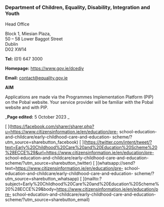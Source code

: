 ###  Department of Children, Equality, Disability, Integration and Youth

Head Office

Block 1, Miesian Plaza,  
50 – 58 Lower Baggot Street  
Dublin  
D02 XW14

**Tel:** (01) 647 3000

**Homepage:** [ https://www.gov.ie/dcediy ](https://www.gov.ie/dcediy)

**Email:** [ contact@equality.gov.ie ](mailto:contact@equality.gov.ie)

**AIM**

Applications are made via the Programmes Implementation Platform (PIP) on the
Pobal website. Your service provider will be familiar with the Pobal website
and with PIP.  

_**Page edited:** 5 October 2023 _

[
](https://facebook.com/sharer/sharer.php?u=https://www.citizensinformation.ie/en/education/pre-
school-education-and-childcare/early-childhood-care-and-education-
scheme/?utm_source=sharebutton_facebook) [
](https://twitter.com/intent/tweet/?text=Early%20Childhood%20Care%20and%20Education%20Scheme%20%28ECCE%29&url=https://www.citizensinformation.ie/en/education/pre-
school-education-and-childcare/early-childhood-care-and-education-
scheme/?utm_source=sharebutton_twitter) [
](whatsapp://send?text=https://www.citizensinformation.ie/en/education/pre-
school-education-and-childcare/early-childhood-care-and-education-
scheme/?utm_source=sharebutton_whatsapp) [
](mailto:?subject=Early%20Childhood%20Care%20and%20Education%20Scheme%20%28ECCE%29&body=https://www.citizensinformation.ie/en/education/pre-
school-education-and-childcare/early-childhood-care-and-education-
scheme/?utm_source=sharebutton_email) [ ](javascript:void\(0\))

